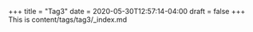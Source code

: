 +++
title = "Tag3"
date = 2020-05-30T12:57:14-04:00
draft = false
+++
This is content/tags/tag3/_index.md

